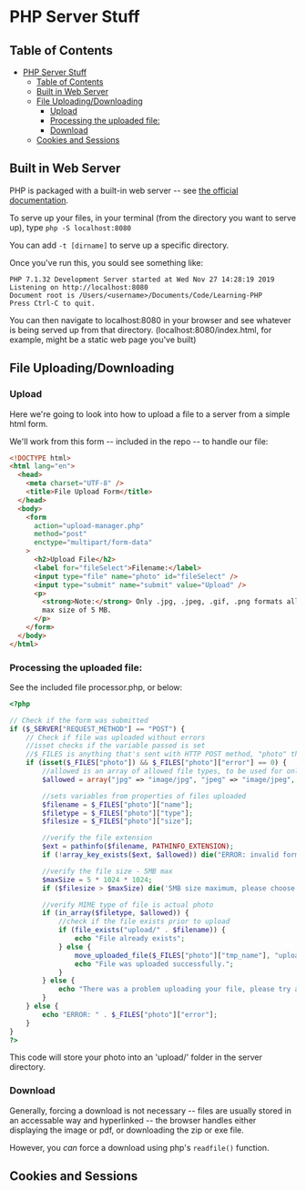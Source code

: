 # PHP Server Stuff

## Table of Contents

- [PHP Server Stuff](#php-server-stuff)
  - [Table of Contents](#table-of-contents)
  - [Built in Web Server](#built-in-web-server)
  - [File Uploading/Downloading](#file-uploadingdownloading)
    - [Upload](#upload)
    - [Processing the uploaded file:](#processing-the-uploaded-file)
    - [Download](#download)
  - [Cookies and Sessions](#cookies-and-sessions)

## Built in Web Server

PHP is packaged with a built-in web server -- see [the official documentation](https://www.php.net/manual/en/features.commandline.webserver.php).

To serve up your files, in your terminal (from the directory you want to serve up), type `php -S localhost:8080`

You can add `-t [dirname]` to serve up a specific directory.

Once you've run this, you sould see something like:

```
PHP 7.1.32 Development Server started at Wed Nov 27 14:28:19 2019
Listening on http://localhost:8080
Document root is /Users/<username>/Documents/Code/Learning-PHP
Press Ctrl-C to quit.
```

You can then navigate to localhost:8080 in your browser and see whatever is being served up from that directory. (localhost:8080/index.html, for example, might be a static web page you've built)

## File Uploading/Downloading

### Upload

Here we're going to look into how to upload a file to a server from a simple html form.

We'll work from this form -- included in the repo -- to handle our file:

```html
<!DOCTYPE html>
<html lang="en">
  <head>
    <meta charset="UTF-8" />
    <title>File Upload Form</title>
  </head>
  <body>
    <form
      action="upload-manager.php"
      method="post"
      enctype="multipart/form-data"
    >
      <h2>Upload File</h2>
      <label for="fileSelect">Filename:</label>
      <input type="file" name="photo" id="fileSelect" />
      <input type="submit" name="submit" value="Upload" />
      <p>
        <strong>Note:</strong> Only .jpg, .jpeg, .gif, .png formats allowed to a
        max size of 5 MB.
      </p>
    </form>
  </body>
</html>
```

### Processing the uploaded file:

See the included file processor.php, or below:

```php
<?php

// Check if the form was submitted
if ($_SERVER["REQUEST_METHOD"] == "POST") {
    // Check if file was uploaded without errors
    //isset checks if the variable passed is set
    //$_FILES is anything that's sent with HTTP POST method, "photo" the name of the input sent through.
    if (isset($_FILES["photo"]) && $_FILES["photo"]["error"] == 0) {
        //allowed is an array of allowed file types, to be used for only allowing image upload
        $allowed = array("jpg" => "image/jpg", "jpeg" => "image/jpeg", "gif" => "image/gif", "png" => "image/png");

        //sets variables from properties of files uploaded
        $filename = $_FILES["photo"]["name"];
        $filetype = $_FILES["photo"]["type"];
        $filesize = $_FILES["photo"]["size"];

        //verify the file extension
        $ext = pathinfo($filename, PATHINFO_EXTENSION);
        if (!array_key_exists($ext, $allowed)) die("ERROR: invalid format, please upload a photo only.");

        //verify the file size - 5MB max
        $maxSize = 5 * 1024 * 1024;
        if ($filesize > $maxSize) die('5MB size maximum, please choose a smaller file.');

        //verify MIME type of file is actual photo
        if (in_array($filetype, $allowed)) {
            //check if the file exists prior to upload
            if (file_exists("upload/" . $filename)) {
                echo "File already exists";
            } else {
                move_uploaded_file($_FILES["photo"]["tmp_name"], "upload/" . $filename);
                echo "File was uploaded successfully.";
            }
        } else {
            echo "There was a problem uploading your file, please try again.";
        }
    } else {
        echo "ERROR: " . $_FILES["photo"]["error"];
    }
}
?>
```

This code will store your photo into an 'upload/' folder in the server directory.

### Download

Generally, forcing a download is not necessary -- files are usually stored in an accessable way and hyperlinked -- the browser handles either displaying the image or pdf, or downloading the zip or exe file.

However, you _can_ force a download using php's `readfile()` function.

## Cookies and Sessions
